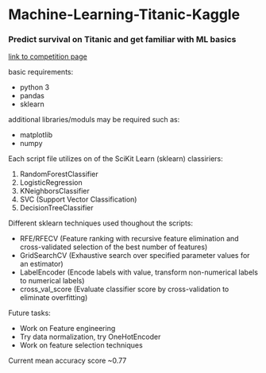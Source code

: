 # Machine-Learning-Titanic-Kaggle
### Predict survival on Titanic and get familiar with ML basics
[link to competition page](https://www.kaggle.com/c/titanic)

basic requirements:
- python 3
- pandas
- sklearn

additional libraries/moduls may be required such as:
* matplotlib
* numpy

Each script file utilizes on of the SciKit Learn (sklearn) classiriers: 
1. RandomForestClassifier
2. LogisticRegression
3. KNeighborsClassifier
4. SVC (Support Vector Classification)
5. DecisionTreeClassifier

Different sklearn techniques used thoughout the scripts:
* RFE/RFECV (Feature ranking with recursive feature elimination and cross-validated selection of the best number of features)
* GridSearchCV (Exhaustive search over specified parameter values for an estimator)
* LabelEncoder (Encode labels with value, transform non-numerical labels to numerical labels)
* cross_val_score (Evaluate classifier score by cross-validation to eliminate overfitting)

Future tasks:
* Work on Feature engineering
* Try data normalization, try OneHotEncoder
* Work on feature selection techniques

Current mean accuracy score ~0.77
